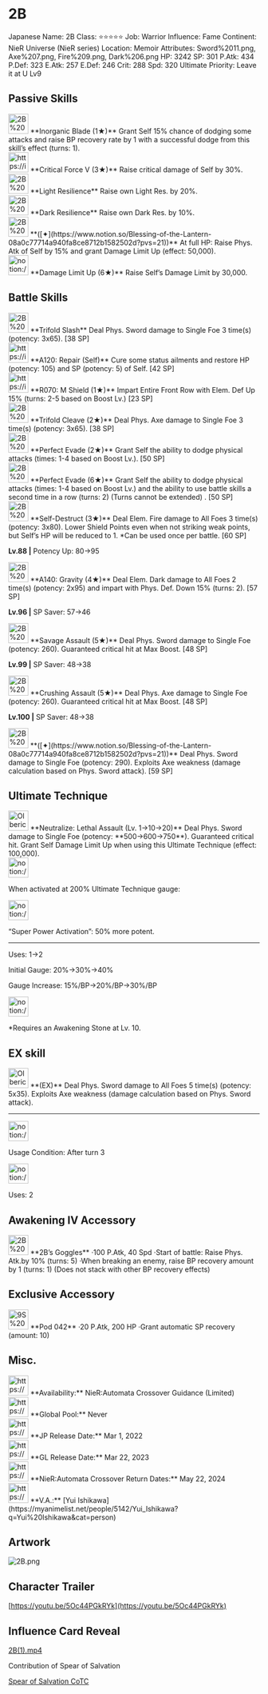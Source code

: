# 2B

Japanese Name: 2B
Class: ⭐️⭐️⭐️⭐️⭐️
Job: Warrior
Influence: Fame
Continent: NieR Universe (NieR series)
Location: Memoir
Attributes: Sword%2011.png, Axe%207.png, Fire%209.png, Dark%206.png
HP: 3242
SP: 301
P.Atk: 434
P.Def: 323
E.Atk: 257
E.Def: 246
Crit: 288
Spd: 320
Ultimate Priority: Leave it at U Lv9

## Passive Skills

<aside>
<img src="2B%204d53e4dd304b48ad98744b9b533822a7/Inorganic_Blade.png" alt="2B%204d53e4dd304b48ad98744b9b533822a7/Inorganic_Blade.png" width="40px" /> **Inorganic Blade (1★)**
Grant Self 15% chance of dodging some attacks and raise BP recovery rate by 1 with a successful dodge from this skill’s effect (turns: 1).

</aside>

<aside>
<img src="https://img.game8.jp/6930257/1bcbb0ec737a21a5e4284b699932d3c3.png/show" alt="https://img.game8.jp/6930257/1bcbb0ec737a21a5e4284b699932d3c3.png/show" width="40px" /> **Critical Force V (3★)**
Raise critical damage of Self by 30%.

</aside>

<aside>
<img src="2B%204d53e4dd304b48ad98744b9b533822a7/Light_Resilience.png" alt="2B%204d53e4dd304b48ad98744b9b533822a7/Light_Resilience.png" width="40px" /> **Light Resilience**
Raise own Light Res. by 20%.

</aside>

<aside>
<img src="2B%204d53e4dd304b48ad98744b9b533822a7/Dark_Resilience.png" alt="2B%204d53e4dd304b48ad98744b9b533822a7/Dark_Resilience.png" width="40px" /> **Dark Resilience**
Raise own Dark Res. by 10%.

</aside>

<aside>
<img src="2B%204d53e4dd304b48ad98744b9b533822a7/Phys_Atk_Boost.png" alt="2B%204d53e4dd304b48ad98744b9b533822a7/Phys_Atk_Boost.png" width="40px" /> **([✦](https://www.notion.so/Blessing-of-the-Lantern-08a0c77714a940fa8ce8712b1582502d?pvs=21))**
At full HP: Raise Phys. Atk of Self by 15% and grant Damage Limit Up (effect: 50,000).

</aside>

<aside>
<img src="notion://custom_emoji/2482af5e-3bb7-4af8-a110-df4150e44521/17debbc6-5396-80a6-933a-007af3a7f551" alt="notion://custom_emoji/2482af5e-3bb7-4af8-a110-df4150e44521/17debbc6-5396-80a6-933a-007af3a7f551" width="40px" /> **Damage Limit Up (6★)**
Raise Self’s Damage Limit by 30,000.

</aside>

## Battle Skills

<aside>
<img src="2B%204d53e4dd304b48ad98744b9b533822a7/Sword.png" alt="2B%204d53e4dd304b48ad98744b9b533822a7/Sword.png" width="40px" /> **Trifold Slash**
Deal Phys. Sword damage to Single Foe 3 time(s) (potency: 3x65). [38 SP]

</aside>

<aside>
<img src="https://img.game8.jp/6909197/4eaa54be6aac9c9c4a1b006531ef1771.png/show" alt="https://img.game8.jp/6909197/4eaa54be6aac9c9c4a1b006531ef1771.png/show" width="40px" /> **A120: Repair (Self)**
Cure some status ailments and restore HP (potency: 105) and SP (potency: 5) of Self. [42 SP]

</aside>

<aside>
<img src="https://img.game8.jp/6909195/fb1af3b553f4112d4403e0f7452fd2a2.png/show" alt="https://img.game8.jp/6909195/fb1af3b553f4112d4403e0f7452fd2a2.png/show" width="40px" /> **R070: M Shield (1★)**
Impart Entire Front Row with Elem. Def Up 15% (turns: 2-5 based on Boost Lv.) [23 SP]

</aside>

<aside>
<img src="2B%204d53e4dd304b48ad98744b9b533822a7/Axe.png" alt="2B%204d53e4dd304b48ad98744b9b533822a7/Axe.png" width="40px" /> **Trifold Cleave (2★)**
Deal Phys. Axe damage to Single Foe 3 time(s) (potency: 3x65). [38 SP]

</aside>

<aside>
<img src="2B%204d53e4dd304b48ad98744b9b533822a7/Sidesstep.png" alt="2B%204d53e4dd304b48ad98744b9b533822a7/Sidesstep.png" width="40px" /> **Perfect Evade (2★)**
Grant Self the ability to dodge physical attacks (times: 1-4 based on Boost Lv.). [50 SP]

<aside>
<img src="2B%204d53e4dd304b48ad98744b9b533822a7/Sidesstep.png" alt="2B%204d53e4dd304b48ad98744b9b533822a7/Sidesstep.png" width="40px" /> **Perfect Evade (6★)**
Grant Self the ability to dodge physical attacks (times: 1-4 based on Boost Lv.) and the ability to use battle skills a second time in a row (turns: 2) (Turns cannot be extended) . [50 SP]

</aside>

</aside>

<aside>
<img src="2B%204d53e4dd304b48ad98744b9b533822a7/Fire.png" alt="2B%204d53e4dd304b48ad98744b9b533822a7/Fire.png" width="40px" /> **Self-Destruct (3★)**
Deal Elem. Fire damage to All Foes 3 time(s) (potency: 3x80). Lower Shield Points even when not striking weak points, but Self’s HP will be reduced to 1. *Can be used once per battle. [60 SP]

**Lv.88 |** Potency Up: 80→95

</aside>

<aside>
<img src="2B%204d53e4dd304b48ad98744b9b533822a7/Dark.png" alt="2B%204d53e4dd304b48ad98744b9b533822a7/Dark.png" width="40px" /> **A140: Gravity (4★)**
Deal Elem. Dark damage to All Foes 2 time(s) (potency: 2x95) and impart with Phys. Def.  Down 15% (turns: 2). [57 SP]

**Lv.96 |** SP Saver: 57→46

</aside>

<aside>
<img src="2B%204d53e4dd304b48ad98744b9b533822a7/Sword%201.png" alt="2B%204d53e4dd304b48ad98744b9b533822a7/Sword%201.png" width="40px" /> **Savage Assault (5★)**
Deal Phys. Sword damage to Single Foe (potency: 260). Guaranteed critical hit at Max Boost. [48 SP]

**Lv.99 |** SP Saver: 48→38

</aside>

<aside>
<img src="2B%204d53e4dd304b48ad98744b9b533822a7/Axe%201.png" alt="2B%204d53e4dd304b48ad98744b9b533822a7/Axe%201.png" width="40px" /> **Crushing Assault (5★)**
Deal Phys. Axe damage to Single Foe (potency: 260). Guaranteed critical hit at Max Boost. [48 SP]

**Lv.100 |** SP Saver: 48→38

</aside>

<aside>
<img src="2B%204d53e4dd304b48ad98744b9b533822a7/Sword%201.png" alt="2B%204d53e4dd304b48ad98744b9b533822a7/Sword%201.png" width="40px" /> **([✦](https://www.notion.so/Blessing-of-the-Lantern-08a0c77714a940fa8ce8712b1582502d?pvs=21))**
Deal Phys. Sword damage to Single Foe (potency: 290). Exploits Axe weakness (damage calculation based on Phys. Sword attack). [59 SP]

</aside>

## Ultimate Technique

<aside>
<img src="Olberic%20042d570f89724450960dad310c49cd7a/Sword%203.png" alt="Olberic%20042d570f89724450960dad310c49cd7a/Sword%203.png" width="40px" /> **Neutralize: Lethal Assault (Lv. 1→10→20)**
Deal Phys. Sword damage to Single Foe (potency: **500→600→750**). Guaranteed critical hit. Grant Self Damage Limit Up when using this Ultimate Technique (effect: 100,000).

<aside>
<img src="notion://custom_emoji/2482af5e-3bb7-4af8-a110-df4150e44521/137ebbc6-5396-80a2-a199-007a067e9993" alt="notion://custom_emoji/2482af5e-3bb7-4af8-a110-df4150e44521/137ebbc6-5396-80a2-a199-007a067e9993" width="40px" />

When activated at 200% Ultimate Technique gauge:

<aside>
<img src="notion://custom_emoji/2482af5e-3bb7-4af8-a110-df4150e44521/193ebbc6-5396-8035-8eea-007a52e85f9d" alt="notion://custom_emoji/2482af5e-3bb7-4af8-a110-df4150e44521/193ebbc6-5396-8035-8eea-007a52e85f9d" width="40px" />

“Super Power Activation”: 50% more potent.

</aside>

</aside>

---

Uses:
1→2

Initial Gauge:
20%→30%→40%

Gauge Increase:
15%/BP→20%/BP→30%/BP

<aside>
<img src="notion://custom_emoji/2482af5e-3bb7-4af8-a110-df4150e44521/182ebbc6-5396-80af-9978-007ac248795b" alt="notion://custom_emoji/2482af5e-3bb7-4af8-a110-df4150e44521/182ebbc6-5396-80af-9978-007ac248795b" width="40px" />

*Requires an Awakening Stone at Lv. 10.

</aside>

</aside>

## EX skill

<aside>
<img src="Olberic%20042d570f89724450960dad310c49cd7a/Sword%203.png" alt="Olberic%20042d570f89724450960dad310c49cd7a/Sword%203.png" width="40px" /> **(EX)**
Deal Phys. Sword damage to All Foes 5 time(s) (potency: 5x35). Exploits Axe weakness (damage calculation based on Phys. Sword attack).

---

<aside>
<img src="notion://custom_emoji/2482af5e-3bb7-4af8-a110-df4150e44521/137ebbc6-5396-802c-b9bc-007a54884b6f" alt="notion://custom_emoji/2482af5e-3bb7-4af8-a110-df4150e44521/137ebbc6-5396-802c-b9bc-007a54884b6f" width="40px" />

Usage Condition: After turn 3

</aside>

<aside>
<img src="notion://custom_emoji/2482af5e-3bb7-4af8-a110-df4150e44521/137ebbc6-5396-80ba-9f36-007a936447ac" alt="notion://custom_emoji/2482af5e-3bb7-4af8-a110-df4150e44521/137ebbc6-5396-80ba-9f36-007a936447ac" width="40px" />

Uses: 2

</aside>

</aside>

## Awakening IV Accessory

<aside>
<img src="2B%204d53e4dd304b48ad98744b9b533822a7/Awakening_IV.png" alt="2B%204d53e4dd304b48ad98744b9b533822a7/Awakening_IV.png" width="40px" /> **2B’s Goggles**
·100 P.Atk, 40 Spd
·Start of battle: Raise Phys. Atk.by 10% (turns: 5)
·When breaking an enemy, raise BP recovery amount by 1 (turns: 1) (Does not stack with other BP recovery effects)

</aside>

## Exclusive Accessory

<aside>
<img src="9S%202804f181146e4a32acb08d4ac6d7d0e8/Accessory.png" alt="9S%202804f181146e4a32acb08d4ac6d7d0e8/Accessory.png" width="40px" /> **Pod 042**
·20 P.Atk, 200 HP
·Grant automatic SP recovery (amount: 10)

</aside>

## Misc.

<aside>
<img src="https://www.notion.so/icons/gift_gray.svg" alt="https://www.notion.so/icons/gift_gray.svg" width="40px" /> **Availability:** NieR:Automata Crossover Guidance (Limited)

</aside>

<aside>
<img src="https://www.notion.so/icons/globe_gray.svg" alt="https://www.notion.so/icons/globe_gray.svg" width="40px" /> **Global Pool:** Never

</aside>

<aside>
<img src="https://www.notion.so/icons/calendar_red.svg" alt="https://www.notion.so/icons/calendar_red.svg" width="40px" /> **JP Release Date:**
Mar 1, 2022

</aside>

<aside>
<img src="https://www.notion.so/icons/calendar_blue.svg" alt="https://www.notion.so/icons/calendar_blue.svg" width="40px" /> **GL Release Date:**
Mar 22, 2023

</aside>

<aside>
<img src="https://www.notion.so/icons/history_gray.svg" alt="https://www.notion.so/icons/history_gray.svg" width="40px" /> **NieR:Automata Crossover Return Dates:**
May 22, 2024

</aside>

<aside>
<img src="https://www.notion.so/icons/microphone_gray.svg" alt="https://www.notion.so/icons/microphone_gray.svg" width="40px" /> **V.A.:** [Yui Ishikawa](https://myanimelist.net/people/5142/Yui_Ishikawa?q=Yui%20Ishikawa&cat=person)

</aside>

## Artwork

![2B.png](2B%204d53e4dd304b48ad98744b9b533822a7/2B.png)

## Character Trailer

[https://youtu.be/5Oc44PGkRYk](https://youtu.be/5Oc44PGkRYk)

## Influence Card Reveal

[2B(1).mp4](2B%204d53e4dd304b48ad98744b9b533822a7/2B(1).mp4)

Contribution of Spear of Salvation

[Spear of Salvation CoTC](https://www.youtube.com/@SpearOfSalvationCoTC)